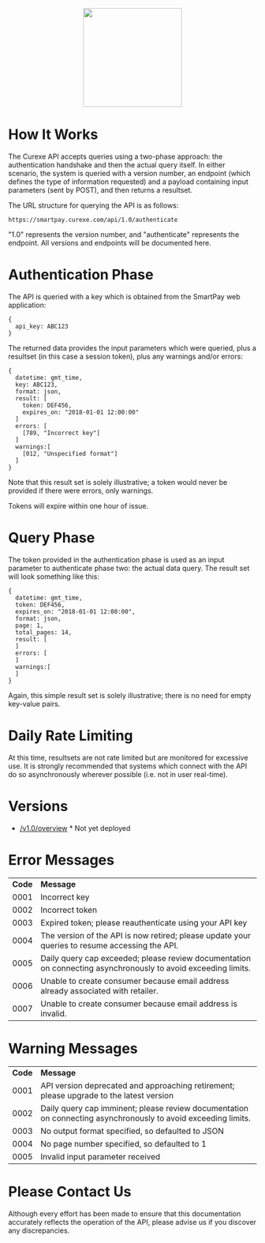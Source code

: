 <center><a href='https://smartpay.curexe.com'><img src="https://smartpay.curexe.com/resources/img/logo.png" width="200" ></a></center>

# How It Works

The Curexe API accepts queries using a two-phase approach: the authentication handshake and then the actual query itself. In either scenario, the system is queried with a version number, an endpoint (which defines the type of information requested) and a payload containing input parameters (sent by POST), and then returns a resultset.

The URL structure for querying the API is as follows:

```
https://smartpay.curexe.com/api/1.0/authenticate
```

"1.0" represents the version number, and "authenticate" represents the endpoint. All versions and endpoints will be documented here.

# Authentication Phase

The API is queried with a key which is obtained from the SmartPay web application:

```
{
  api_key: ABC123
}
```

The returned data provides the input parameters which were queried, plus a resultset (in this case a session token), plus any warnings and/or errors:


```
{
  datetime: gmt_time,
  key: ABC123,
  format: json,
  result: [
    token: DEF456,
    expires_on: "2018-01-01 12:00:00"
  ]
  errors: [
    [789, "Incorrect key"]
  ]
  warnings:[
    [012, "Unspecified format"]
  ]
}
```

Note that this result set is solely illustrative; a token would never be provided if there were errors, only warnings.

Tokens will expire within one hour of issue.

# Query Phase

The token provided in the authentication phase is used as an input parameter to authenticate phase two: the actual data query. The result set will look something like this:


```
{
  datetime: gmt_time,
  token: DEF456,
  expires_on: "2018-01-01 12:00:00",
  format: json,
  page: 1,
  total_pages: 14,
  result: [
  ]
  errors: [
  ]
  warnings:[
  ]
}
```

Again, this simple result set is solely illustrative; there is no need for empty key-value pairs.

# Daily Rate Limiting

At this time, resultsets are not rate limited but are monitored for excessive use. It is strongly recommended that systems which connect with the API do so asynchronously wherever possible (i.e. not in user real-time).

# Versions

- [/v1.0/overview](v1-0/overview.md) * Not yet deployed

# Error Messages

<table>
  <tr>
  <td><b>Code</b></td>
  <td><b>Message</b></td>
  </tr>
  <tr>
  <td>0001</td>
  <td>Incorrect key</td>
  </tr>
  <tr>
  <td>0002</td>
  <td>Incorrect token</td>
  </tr>
  <tr>
  <td>0003</td>
  <td>Expired token; please reauthenticate using your API key</td>
  </tr>
  <tr>
  <td>0004</td>
  <td>The version of the API is now retired; please update your queries to resume accessing the API.</td>
  </tr>
  <tr>
  <td>0005</td>
  <td>Daily query cap exceeded; please review documentation on connecting asynchronously to avoid exceeding limits.</td>
  </tr>
  <tr>
  <td>0006</td>
  <td>Unable to create consumer because email address already associated with retailer.</td>
  </tr>
  <tr>
  <td>0007</td>
  <td>Unable to create consumer because email address is invalid.</td>
  </tr>
</table>

# Warning Messages

<table>
  <tr>
  <td><b>Code</b></td>
  <td><b>Message</b></td>
  </tr>
  <tr>
  <td>0001</td>
  <td>API version deprecated and approaching retirement; please upgrade to the latest version</td>
  </tr>
  <tr>
  <td>0002</td>
  <td>Daily query cap imminent; please review documentation on connecting asynchronously to avoid exceeding limits.</td>
  </tr>
  <tr>
  <td>0003</td>
  <td>No output format specified, so defaulted to JSON</td>
  </tr>
  <tr>
  <td>0004</td>
  <td>No page number specified, so defaulted to 1</td>
  </tr>
  <tr>
  <td>0005</td>
  <td>Invalid input parameter received</td>
  </tr>
</table>

# Please Contact Us

Although every effort has been made to ensure that this documentation accurately reflects the operation of the API, please advise us if you discover any discrepancies.
